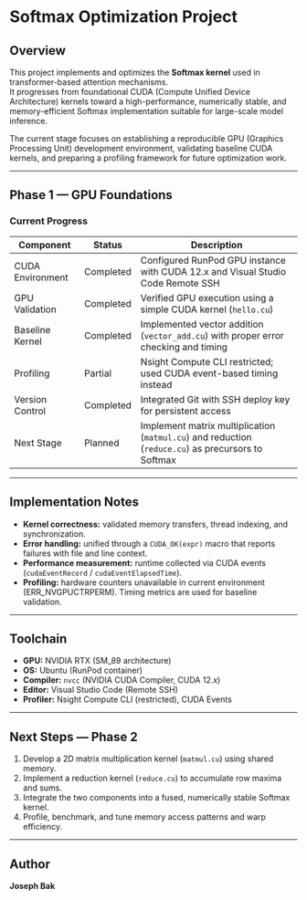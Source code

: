 # Softmax Optimization Project

## Overview

This project implements and optimizes the **Softmax kernel** used in transformer-based attention mechanisms.  
It progresses from foundational CUDA (Compute Unified Device Architecture) kernels toward a high-performance, numerically stable, and memory-efficient Softmax implementation suitable for large-scale model inference.

The current stage focuses on establishing a reproducible GPU (Graphics Processing Unit) development environment, validating baseline CUDA kernels, and preparing a profiling framework for future optimization work.

---

## Phase 1 — GPU Foundations

### Current Progress

| Component | Status | Description |
|------------|---------|-------------|
| CUDA Environment | Completed | Configured RunPod GPU instance with CUDA 12.x and Visual Studio Code Remote SSH |
| GPU Validation | Completed | Verified GPU execution using a simple CUDA kernel (`hello.cu`) |
| Baseline Kernel | Completed | Implemented vector addition (`vector_add.cu`) with proper error checking and timing |
| Profiling | Partial | Nsight Compute CLI restricted; used CUDA event-based timing instead |
| Version Control | Completed | Integrated Git with SSH deploy key for persistent access |
| Next Stage | Planned | Implement matrix multiplication (`matmul.cu`) and reduction (`reduce.cu`) as precursors to Softmax |

---

## Implementation Notes

- **Kernel correctness:** validated memory transfers, thread indexing, and synchronization.  
- **Error handling:** unified through a `CUDA_OK(expr)` macro that reports failures with file and line context.  
- **Performance measurement:** runtime collected via CUDA events (`cudaEventRecord` / `cudaEventElapsedTime`).  
- **Profiling:** hardware counters unavailable in current environment (ERR_NVGPUCTRPERM). Timing metrics are used for baseline validation.

---

## Toolchain

- **GPU:** NVIDIA RTX (SM_89 architecture)
- **OS:** Ubuntu (RunPod container)
- **Compiler:** `nvcc` (NVIDIA CUDA Compiler, CUDA 12.x)
- **Editor:** Visual Studio Code (Remote SSH)
- **Profiler:** Nsight Compute CLI (restricted), CUDA Events

---

## Next Steps — Phase 2

1. Develop a 2D matrix multiplication kernel (`matmul.cu`) using shared memory.  
2. Implement a reduction kernel (`reduce.cu`) to accumulate row maxima and sums.  
3. Integrate the two components into a fused, numerically stable Softmax kernel.  
4. Profile, benchmark, and tune memory access patterns and warp efficiency.

---

## Author

**Joseph Bak**  
